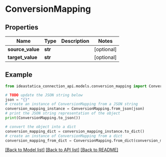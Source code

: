 # ConversionMapping


## Properties

Name | Type | Description | Notes
------------ | ------------- | ------------- | -------------
**source_value** | **str** |  | [optional] 
**target_value** | **str** |  | [optional] 

## Example

```python
from ideastatica_connection_api.models.conversion_mapping import ConversionMapping

# TODO update the JSON string below
json = "{}"
# create an instance of ConversionMapping from a JSON string
conversion_mapping_instance = ConversionMapping.from_json(json)
# print the JSON string representation of the object
print(ConversionMapping.to_json())

# convert the object into a dict
conversion_mapping_dict = conversion_mapping_instance.to_dict()
# create an instance of ConversionMapping from a dict
conversion_mapping_from_dict = ConversionMapping.from_dict(conversion_mapping_dict)
```
[[Back to Model list]](../README.md#documentation-for-models) [[Back to API list]](../README.md#documentation-for-api-endpoints) [[Back to README]](../README.md)


